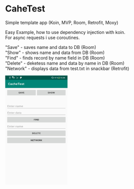 # CaheTest
Simple template app (Koin, MVP, Room, Retrofit, Moxy)

Easy Example, how to use dependency injection with koin.  
For async requests i use coroutines.  
  
"Save" - saves name and data to DB (Room)  
"Show" - shows name and data from DB (Room)  
"Find" - finds record by name field in DB (Room)  
"Delete" - deketess name and data by name in DB (Room)  
"Network" - displays data from test.txt in snackbar (Retrofit)  
  
<img src="https://github.com/4nt0n64r/CaheTest/blob/master/Screenshot.jpg" width="200" height="350" />

